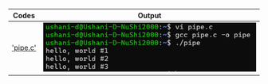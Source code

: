 
  | Codes | Output |
  |-------|--------|
  |['pipe.c'](./Codes/pipe.c)|![pipe.png](./Outputs/pipe.png)|
